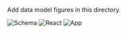 Add data model figures in this directory.

![Schema](https://github.com/sbu-ckane-f23-cse316-projectorg/projectfakeso-blues-brothers/assets/54918307/6e751e34-6a3d-49c4-a127-5baea3ef8490)
![React](https://github.com/sbu-ckane-f23-cse316-projectorg/projectfakeso-blues-brothers/assets/54918307/23c665e3-23c6-47c0-b64e-4c50cb936082)
![App](https://github.com/sbu-ckane-f23-cse316-projectorg/projectfakeso-blues-brothers/assets/54918307/8a3c1b3f-02e8-4158-a510-304df5424cfd)
